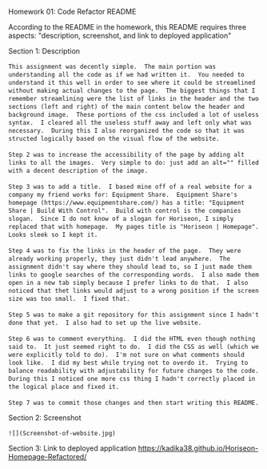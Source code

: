 Homework 01: Code Refactor
README

According to the README in the homework, this README requires three aspects: "description, screenshot, and link to deployed application"



Section 1: Description

    This assignment was decently simple.  The main portion was understanding all the code as if we had written it.  You needed to understand it this well in order to see where it could be streamlined without making actual changes to the page.  The biggest things that I remember streamlining were the list of links in the header and the two sections (left and right) of the main content below the header and background image.  These portions of the css included a lot of useless syntax.  I cleared all the useless stuff away and left only what was necessary.  During this I also reorganized the code so that it was structed logically based on the visual flow of the website.
    
    Step 2 was to increase the accessibility of the page by adding alt links to all the images.  Very simple to do: just add an alt="" filled with a decent description of the image.

    Step 3 was to add a title.  I based mine off of a real website for a company my friend works for: Equipment Share.  Equipment Share's homepage (https://www.equipmentshare.com/) has a title: "Equipment Share | Build With Control".  Build with control is the companies slogan.  Since I do not know of a slogan for Horiseon, I simply replaced that with homepage.  My pages title is "Horiseon | Homepage".  Looks sleek so I kept it.

    Step 4 was to fix the links in the header of the page.  They were already working properly, they just didn't lead anywhere.  The assignment didn't say where they should lead to, so I just made them links to google searches of the corresponding words.  I also made them open in a new tab simply because I prefer links to do that.  I also noticed that thet links would adjust to a wrong position if the screen size was too small.  I fixed that.

    Step 5 was to make a git repository for this assignment since I hadn't done that yet.  I also had to set up the live website.

    Step 6 was to comment everything.  I did the HTML even though nothing said to.  It just seemed right to do.  I did the CSS as well (which we were explicitly told to do).  I'm not sure on what comments should look like.  I did my best while trying not to overdo it.  Trying to balance readability with adjustability for future changes to the code.  During this I noticed one more css thing I hadn't correctly placed in the logical place and fixed it.

    Step 7 was to commit those changes and then start writing this README.



Section 2: Screenshot

    ![](Screenshot-of-website.jpg)



Section 3: Link to deployed application
    https://kadika38.github.io/Horiseon-Homepage-Refactored/